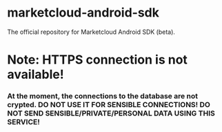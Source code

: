 # marketcloud-android-sdk

The official repository for Marketcloud Android SDK (beta).

<h1>Note: HTTPS connection is not available!</h1>

<h3>At the moment, the connections to the database are not crypted. DO NOT USE IT FOR SENSIBLE CONNECTIONS! DO NOT SEND SENSIBLE/PRIVATE/PERSONAL DATA USING THIS SERVICE!</h3>
